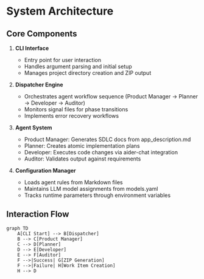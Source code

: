 # System Architecture

## Core Components

1. **CLI Interface**  
   - Entry point for user interaction  
   - Handles argument parsing and initial setup  
   - Manages project directory creation and ZIP output  

2. **Dispatcher Engine**  
   - Orchestrates agent workflow sequence (Product Manager → Planner → Developer → Auditor)  
   - Monitors signal files for phase transitions  
   - Implements error recovery workflows  

3. **Agent System**  
   - Product Manager: Generates SDLC docs from app_description.md  
   - Planner: Creates atomic implementation plans  
   - Developer: Executes code changes via aider-chat integration  
   - Auditor: Validates output against requirements  

4. **Configuration Manager**  
   - Loads agent rules from Markdown files  
   - Maintains LLM model assignments from models.yaml  
   - Tracks runtime parameters through environment variables  

## Interaction Flow
```mermaid
graph TD
    A[CLI Start] --> B[Dispatcher]
    B --> C[Product Manager]
    C --> D[Planner]
    D --> E[Developer]
    E --> F[Auditor]
    F -->|Success| G[ZIP Generation]
    F -->|Failure| H[Work Item Creation]
    H --> D